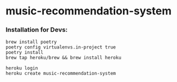 # music-recommendation-system

### Installation for Devs:
````
brew install poetry
poetry config virtualenvs.in-project true 
poetry install
brew tap heroku/brew && brew install heroku

heroku login
heroku create music-recommendation-system
````